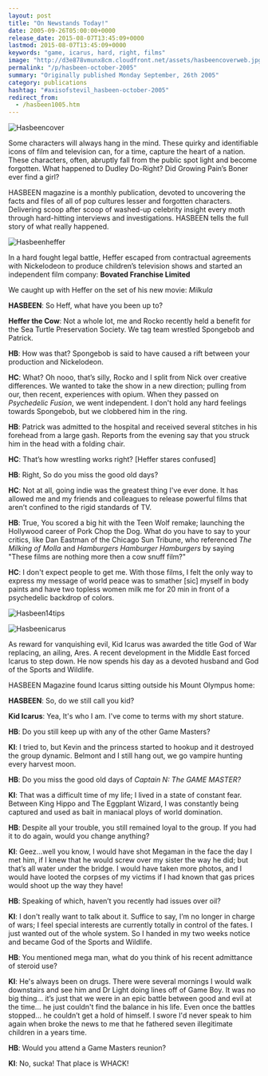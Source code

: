 ```yaml
---
layout: post
title: "On Newstands Today!"
date: 2005-09-26T05:00:00+0000
release_date: 2015-08-07T13:45:09+0000
lastmod: 2015-08-07T13:45:09+0000
keywords: "game, icarus, hard, right, films"
image: "http://d3e878vmunx8cm.cloudfront.net/assets/hasbeencoverweb.jpg"
permalink: "/p/hasbeen-october-2005"
summary: "Originally published Monday September, 26th 2005"
category: publications
hashtag: "#axisofstevil_hasbeen-october-2005"
redirect_from:
  - /hasbeen1005.htm
---
```


[id_1]: http://d3e878vmunx8cm.cloudfront.net/assets/hasbeencoverweb.jpg "Hasbeencover"[id_2]: http://d3e878vmunx8cm.cloudfront.net/assets/hasbeenheffer.jpg "Hasbeenheffer"[id_3]: http://d3e878vmunx8cm.cloudfront.net/assets/14tipsweb.jpg "Hasbeen14tips"[id_4]: http://d3e878vmunx8cm.cloudfront.net/assets/hasbeenicarus.jpg "Hasbeenicarus"
![Hasbeencover][id_1]

Some characters will always hang in the mind. These quirky and identifiable icons of film and television can, for a time, capture the heart of a nation. These characters, often, abruptly fall from the public spot light and become forgotten. What happened to Dudley Do-Right? Did Growing Pain’s Boner ever find a girl?

HASBEEN magazine is a monthly publication, devoted to uncovering the facts and files of all of pop cultures lesser and forgotten characters. Delivering scoop after scoop of washed-up celebrity insight every moth through hard-hitting interviews and investigations. HASBEEN tells the full story of what really happened.

![Hasbeenheffer][id_2]

In a hard fought legal battle, Heffer escaped from contractual agreements with Nickelodeon to produce children’s television shows and started an independent film company: **Bovated Franchise Limited**

We caught up with Heffer on the set of his new movie: *Milkula*

**HASBEEN**: So Heff, what have you been up to?

**Heffer the Cow**: Not a whole lot, me and Rocko recently held a benefit for the Sea Turtle Preservation Society. We tag team wrestled Spongebob and Patrick.

**HB**: How was that? Spongebob is said to have caused a rift between your production and Nickelodeon.

**HC**: What? Oh nooo, that’s silly, Rocko and I split from Nick over creative differences. We wanted to take the show in a new direction; pulling from our, then recent, experiences with opium. When they passed on *Psychedelic Fusion*, we went independent. I don't hold any hard feelings towards Spongebob, but we clobbered him in the ring.

**HB**: Patrick was admitted to the hospital and received several stitches in his forehead from a large gash. Reports from the evening say that you struck him in the head with a folding chair.

**HC**: That’s how wrestling works right? [Heffer stares confused]

**HB**: Right, So do you miss the good old days?

**HC**: Not at all, going indie was the greatest thing I've ever done. It has allowed me and my friends and colleagues to release powerful films that aren’t confined to the rigid standards of TV.

**HB**: True, You scored a big hit with the Teen Wolf remake; launching the Hollywood career of Pork Chop the Dog. What do you have to say to your critics, like Dan Eastman of the Chicago Sun Tribune, who referenced *The Milking of Molla* and *Hamburgers Hamburger Hamburgers* by saying "These films are nothing more then a cow snuff film?"

**HC**: I don't expect people to get me. With those films, I felt the only way to express my message of world peace was to smather [sic] myself in body paints and have two topless women milk me for 20 min in front of a psychedelic backdrop of colors.

![Hasbeen14tips][id_3]

![Hasbeenicarus][id_4]

As reward for vanquishing evil, Kid Icarus was awarded the title God of War replacing, an ailing, Ares. A recent development in the Middle East forced Icarus to step down. He now spends his day as a devoted husband and God of the Sports and Wildlife.

HASBEEN Magazine found Icarus sitting outside his Mount Olympus home:

**HASBEEN**: So, do we still call you kid?

**Kid Icarus**: Yea, It's who I am. I've come to terms with my short stature.

**HB**: Do you still keep up with any of the other Game Masters?

**KI**: I tried to, but Kevin and the princess started to hookup and it destroyed the group dynamic. Belmont and I still hang out, we go vampire hunting every harvest moon.

**HB**: Do you miss the good old days of *Captain N: The GAME MASTER?*

**KI**: That was a difficult time of my life; I lived in a state of constant fear. Between King Hippo and The Eggplant Wizard, I was constantly being captured and used as bait in maniacal ploys of world domination.

**HB**: Despite all your trouble, you still remained loyal to the group. If you had it to do again, would you change anything?

**KI**: Geez...well you know, I would have shot Megaman in the face the day I met him, if I knew that he would screw over my sister the way he did; but that’s all water under the bridge. I would have taken more photos, and I would have looted the corpses of my victims if I had known that gas prices would shoot up the way they have!

**HB**: Speaking of which, haven’t you recently had issues over oil?

**KI**: I don't really want to talk about it. Suffice to say, I’m no longer in charge of wars; I feel special interests are currently totally in control of the fates. I just wanted out of the whole system. So I handed in my two weeks notice and became God of the Sports and Wildlife.

**HB**: You mentioned mega man, what do you think of his recent admittance of steroid use?

**KI**: He's always been on drugs. There were several mornings I would walk downstairs and see him and Dr Light doing lines off of Game Boy. It was no big thing… it’s just that we were in an epic battle between good and evil at the time... he just couldn't find the balance in his life. Even once the battles stopped... he couldn’t get a hold of himself. I swore I'd never speak to him again when broke the news to me that he fathered seven illegitimate children in a years time.

**HB**: Would you attend a Game Masters reunion?

**KI**: No, sucka! That place is WHACK!
